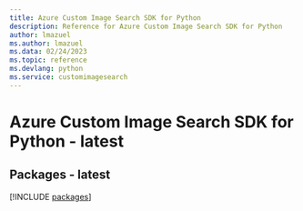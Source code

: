 ```yaml
---
title: Azure Custom Image Search SDK for Python
description: Reference for Azure Custom Image Search SDK for Python
author: lmazuel
ms.author: lmazuel
ms.data: 02/24/2023
ms.topic: reference
ms.devlang: python
ms.service: customimagesearch
---
```

# Azure Custom Image Search SDK for Python - latest
## Packages - latest
[!INCLUDE [packages](custom-image-search-index.md)]